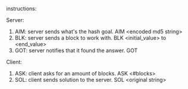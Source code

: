 instructions:

Server:
1) AIM: server sends what's the hash goal. AIM \<encoded md5 string>
2) BLK: server sends a block to work with. BLK <initial_value> to <end_value>
3) GOT: server notifies that it found the answer. GOT

Client:
1) ASK: client asks for an amount of blocks. ASK <#blocks>
2) SOL: client sends solution to the server. SOL \<original string>

